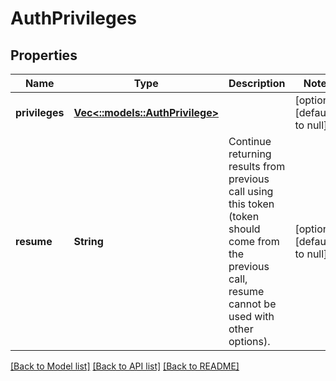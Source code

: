 # AuthPrivileges

## Properties
Name | Type | Description | Notes
------------ | ------------- | ------------- | -------------
**privileges** | [**Vec<::models::AuthPrivilege>**](AuthPrivilege.md) |  | [optional] [default to null]
**resume** | **String** | Continue returning results from previous call using this token (token should come from the previous call, resume cannot be used with other options). | [optional] [default to null]

[[Back to Model list]](../README.md#documentation-for-models) [[Back to API list]](../README.md#documentation-for-api-endpoints) [[Back to README]](../README.md)


